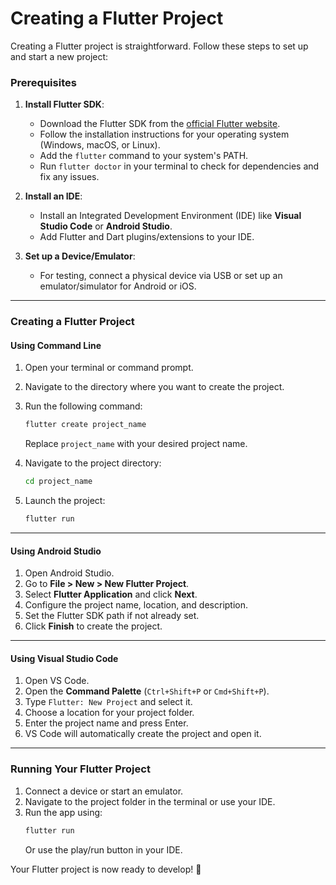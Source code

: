 # Creating a Flutter Project

Creating a Flutter project is straightforward. Follow these steps to set up and start a new project:

### **Prerequisites**
1. **Install Flutter SDK**:
   - Download the Flutter SDK from the [official Flutter website](https://flutter.dev).
   - Follow the installation instructions for your operating system (Windows, macOS, or Linux).
   - Add the `flutter` command to your system's PATH.
   - Run `flutter doctor` in your terminal to check for dependencies and fix any issues.

2. **Install an IDE**:
   - Install an Integrated Development Environment (IDE) like **Visual Studio Code** or **Android Studio**.
   - Add Flutter and Dart plugins/extensions to your IDE.

3. **Set up a Device/Emulator**:
   - For testing, connect a physical device via USB or set up an emulator/simulator for Android or iOS.

---

### **Creating a Flutter Project**

#### **Using Command Line**
1. Open your terminal or command prompt.
2. Navigate to the directory where you want to create the project.
3. Run the following command:
   ```bash
   flutter create project_name
   ```
   Replace `project_name` with your desired project name.

4. Navigate to the project directory:
   ```bash
   cd project_name
   ```

5. Launch the project:
   ```bash
   flutter run
   ```

---

#### **Using Android Studio**
1. Open Android Studio.
2. Go to **File > New > New Flutter Project**.
3. Select **Flutter Application** and click **Next**.
4. Configure the project name, location, and description.
5. Set the Flutter SDK path if not already set.
6. Click **Finish** to create the project.

---

#### **Using Visual Studio Code**
1. Open VS Code.
2. Open the **Command Palette** (`Ctrl+Shift+P` or `Cmd+Shift+P`).
3. Type `Flutter: New Project` and select it.
4. Choose a location for your project folder.
5. Enter the project name and press Enter.
6. VS Code will automatically create the project and open it.

---

### **Running Your Flutter Project**
1. Connect a device or start an emulator.
2. Navigate to the project folder in the terminal or use your IDE.
3. Run the app using:
   ```bash
   flutter run
   ```
   Or use the play/run button in your IDE.

Your Flutter project is now ready to develop! 🚀